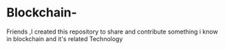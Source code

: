 # Blockchain-
Friends ,I created this repository to share and contribute  something i know in blockchain and it's related Technology

